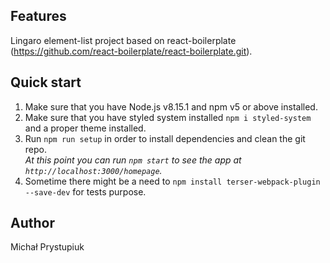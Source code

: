 ## Features
Lingaro element-list project based on react-boilerplate (https://github.com/react-boilerplate/react-boilerplate.git).

## Quick start
1.  Make sure that you have Node.js v8.15.1 and npm v5 or above installed.
2.  Make sure that you have styled system installed `npm i styled-system` and a proper theme installed.
3.  Run `npm run setup` in order to install dependencies and clean the git repo.<br />
    _At this point you can run `npm start` to see the app at `http://localhost:3000/homepage`._
4.  Sometime there might be a need to `npm install terser-webpack-plugin --save-dev` for tests purpose.

## Author
Michał Prystupiuk